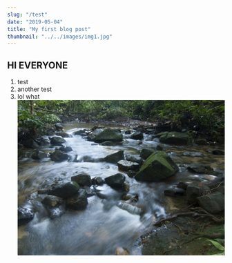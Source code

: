 ```yaml
---
slug: "/test"
date: "2019-05-04"
title: "My first blog post"
thumbnail: "../../images/img1.jpg"
---
```


## HI EVERYONE

1. test
2. another test
3. lol what
   ![Nature](../../images/img2.jpg)
